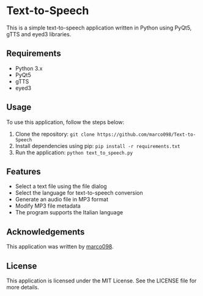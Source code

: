 # Text-to-Speech

This is a simple text-to-speech application written in Python using PyQt5, gTTS and eyed3 libraries. 

## Requirements
- Python 3.x
- PyQt5
- gTTS
- eyed3

## Usage
To use this application, follow the steps below:
1. Clone the repository: `git clone https://github.com/marco098/Text-to-Speech`
2. Install dependencies using pip: `pip install -r requirements.txt`
3. Run the application: `python text_to_speech.py`

## Features
- Select a text file using the file dialog
- Select the language for text-to-speech conversion
- Generate an audio file in MP3 format
- Modify MP3 file metadata
- The program supports the Italian language

## Acknowledgements
This application was written by [marco098](https://github.com/marco098). 

## License
This application is licensed under the MIT License. See the LICENSE file for more details.
